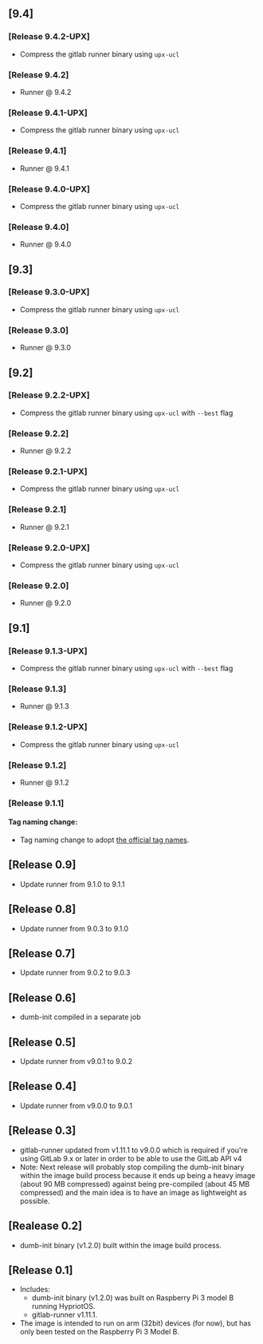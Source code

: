 ## [9.4]

### [Release 9.4.2-UPX]
- Compress the gitlab runner binary using `upx-ucl`

### [Release 9.4.2]

- Runner @ 9.4.2

### [Release 9.4.1-UPX]
- Compress the gitlab runner binary using `upx-ucl`

### [Release 9.4.1]

- Runner @ 9.4.1

### [Release 9.4.0-UPX]
- Compress the gitlab runner binary using `upx-ucl`

### [Release 9.4.0]

- Runner @ 9.4.0

## [9.3]
### [Release 9.3.0-UPX]
- Compress the gitlab runner binary using `upx-ucl`

### [Release 9.3.0]

- Runner @ 9.3.0

## [9.2]
### [Release 9.2.2-UPX]
- Compress the gitlab runner binary using `upx-ucl`  with `--best` flag

### [Release 9.2.2]
- Runner @ 9.2.2
### [Release 9.2.1-UPX]
- Compress the gitlab runner binary using `upx-ucl`

### [Release 9.2.1]
- Runner @ 9.2.1

### [Release 9.2.0-UPX]
- Compress the gitlab runner binary using `upx-ucl`

### [Release 9.2.0]

- Runner @ 9.2.0

## [9.1]
### [Release 9.1.3-UPX]

- Compress the gitlab runner binary using `upx-ucl` with `--best` flag

### [Release 9.1.3]

- Runner @ 9.1.3
### [Release 9.1.2-UPX]

- Compress the gitlab runner binary using `upx-ucl`

### [Release 9.1.2]

- Runner @ 9.1.2

### [Release 9.1.1]

#### Tag naming change:
- Tag naming change to adopt [the official tag names](https://gitlab.com/gitlab-org/gitlab-ci-multi-runner/tags).

## [Release 0.9]

- Update runner from 9.1.0 to 9.1.1

## [Release 0.8]

- Update runner from 9.0.3 to 9.1.0

## [Release 0.7]

- Update runner from 9.0.2 to 9.0.3

## [Release 0.6]

- dumb-init compiled in a separate job

## [Release 0.5]

- Update runner from v9.0.1 to 9.0.2

## [Release 0.4]

- Update runner from v9.0.0 to 9.0.1

## [Release 0.3]

- gitlab-runner updated from v1.11.1 to v9.0.0 which is required if you're using GitLab 9.x or later in order to be able to use the GitLab API v4
- Note: Next release will probably stop compiling the dumb-init binary within the image build process because it ends up being a heavy image (about 90 MB compressed) against being pre-compiled (about 45 MB compressed) and the main idea is to have an image as lightweight as possible.

## [Realease 0.2]

- dumb-init binary (v1.2.0) built within the image build process.

## [Release 0.1]

- Includes:
    - dumb-init binary (v1.2.0) was built on Raspberry Pi 3 model B running HypriotOS.
    - gitlab-runner v1.11.1.
- The image is intended to run on arm (32bit) devices (for now), but has only been tested on the Raspberry Pi 3 Model B.
